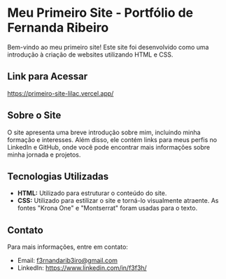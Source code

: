 # Meu Primeiro Site - Portfólio de Fernanda Ribeiro

Bem-vindo ao meu primeiro site! Este site foi desenvolvido como uma introdução à criação de websites utilizando HTML e CSS.

## Link para Acessar
https://primeiro-site-lilac.vercel.app/

## Sobre o Site

O site apresenta uma breve introdução sobre mim, incluindo minha formação e interesses. Além disso, ele contém links para meus perfis no LinkedIn e GitHub, onde você pode encontrar mais informações sobre minha jornada e projetos.

## Tecnologias Utilizadas

- **HTML:** Utilizado para estruturar o conteúdo do site.
- **CSS:** Utilizado para estilizar o site e torná-lo visualmente atraente. As fontes "Krona One" e "Montserrat" foram usadas para o texto.

## Contato
Para mais informações, entre em contato:
- Email: f3rnandarib3iro@gmail.com
- LinkedIn: https://www.linkedin.com/in/f3f3h/

